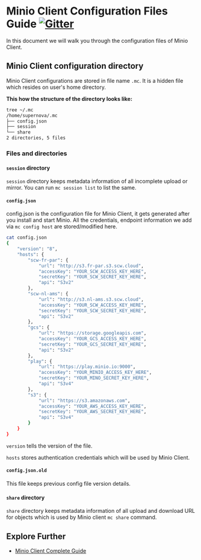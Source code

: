 # Minio Client Configuration Files Guide [![Gitter](https://badges.gitter.im/Join%20Chat.svg)](https://gitter.im/minio/minio?utm_source=badge&utm_medium=badge&utm_campaign=pr-badge&utm_content=badge)

In this document we will walk you through the configuration files of Minio Client.

## Minio Client configuration directory
Minio Client configurations are stored in file name ``.mc``.  It is a hidden file which resides on user's home directory.

**This how the structure of the directory looks like:**

```sh
tree ~/.mc
/home/supernova/.mc
├── config.json
├── session
└── share
2 directories, 5 files
```
### Files and directories

#### ``session`` directory
``session`` directory keeps metadata information of all incomplete upload or mirror. You can run ``mc session list`` to list the same. 

#### ``config.json``
config.json is the configuration file for Minio Client, it gets generated after you install and start Minio. All the credentials, endpoint information we add via ``mc config host`` are stored/modified here. 

```sh
cat config.json 
{
	"version": "8",
	"hosts": {
		"scw-fr-par": {
			"url": "http://s3.fr-par.s3.scw.cloud",
			"accessKey": "YOUR_SCW_ACCESS_KEY_HERE",
			"secretKey": "YOUR_SCW_SECRET_KEY_HERE",
			"api": "S3v2"
		},
		"scw-nl-ams": {
			"url": "http://s3.nl-ams.s3.scw.cloud",
			"accessKey": "YOUR_SCW_ACCESS_KEY_HERE",
			"secretKey": "YOUR_SCW_SECRET_KEY_HERE",
			"api": "S3v2"
		},
		"gcs": {
			"url": "https://storage.googleapis.com",
			"accessKey": "YOUR_GCS_ACCESS_KEY_HERE",
			"secretKey": "YOUR_GCS_SECRET_KEY_HERE",
			"api": "S3v2"
		},
		"play": {
			"url": "https://play.minio.io:9000",
			"accessKey": "YOUR_MINIO_ACCESS_KEY_HERE",
			"secretKey": "YOUR_MINO_SECRET_KEY_HERE",
			"api": "S3v4"
		},
		"s3": {
			"url": "https://s3.amazonaws.com",
			"accessKey": "YOUR_AWS_ACCESS_KEY_HERE",
			"secretKey": "YOUR_AWS_SECRET_KEY_HERE",
			"api": "S3v4"
		}
	}
}
```

``version`` tells the version of the file.

``hosts``  stores authentication credentials which will be used by Minio Client.

#### ``config.json.old``
This file keeps previous config file version details.

#### ``share`` directory
``share`` directory keeps metadata information of all upload and download URL for objects which is used by  Minio client ``mc share`` command. 

## Explore Further
* [Minio Client Complete Guide](https://docs.minio.io/docs/minio-client-complete-guide)




